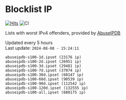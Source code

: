 # Blocklist IP

[![Hits](https://hits.seeyoufarm.com/api/count/incr/badge.svg?url=https%3A%2F%2Fgithub.com%2Fborestad%2Fblocklist-ip%2F&count_bg=%2379C83D&title_bg=%23555555&icon=&icon_color=%23E7E7E7&title=hits&edge_flat=false)](https://hits.seeyoufarm.com)  ![CI](https://img.shields.io/github/workflow/status/borestad/blocklist-ip/CI?style=flat-square)

Lists with worst IPv4 offenders, provided by [AbuseIPDB](https://www.abuseipdb.com/)

<!-- FOOTER-PLACEHOLDER -->
Updated every 5 hours<br>
Last update: `2024-08-08 - 15:24:11`
```
abuseipdb-s100-1d.ipset (23176 ip)
abuseipdb-s100-2d.ipset (26951 ip)
abuseipdb-s100-3d.ipset (29481 ip)
abuseipdb-s100-7d.ipset (37074 ip)
abuseipdb-s100-30d.ipset (60147 ip)
abuseipdb-s100-60d.ipset (90539 ip)
abuseipdb-s100-90d.ipset (112542 ip)
abuseipdb-s100-120d.ipset (132555 ip)
abuseipdb-s100-all.ipset (600175 ip)
```
